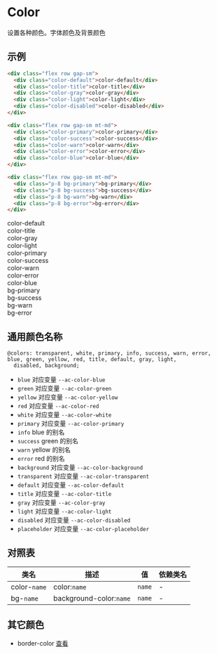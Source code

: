 <script>
  import '@/lib'
</script>

# Color

设置各种颜色。字体颜色及背景颜色

## 示例

```html
<div class="flex row gap-sm">
  <div class="color-default">color-default</div>
  <div class="color-title">color-title</div>
  <div class="color-gray">color-gray</div>
  <div class="color-light">color-light</div>
  <div class="color-disabled">color-disabled</div>
</div>

<div class="flex row gap-sm mt-md">
  <div class="color-primary">color-primary</div>
  <div class="color-success">color-success</div>
  <div class="color-warn">color-warn</div>
  <div class="color-error">color-error</div>
  <div class="color-blue">color-blue</div>
</div>

<div class="flex row gap-sm mt-md">
  <div class="p-8 bg-primary">bg-primary</div>
  <div class="p-8 bg-success">bg-success</div>
  <div class="p-8 bg-warn">bg-warn</div>
  <div class="p-8 bg-error">bg-error</div>
</div>
```

<div class="flex row gap-sm">
  <div class="color-default">color-default</div>
  <div class="color-title">color-title</div>
  <div class="color-gray">color-gray</div>
  <div class="color-light">color-light</div>
</div>

<div class="flex row gap-sm mt-md">
  <div class="color-primary">color-primary</div>
  <div class="color-success">color-success</div>
  <div class="color-warn">color-warn</div>
  <div class="color-error">color-error</div>
  <div class="color-blue">color-blue</div>
</div>

<div class="flex row gap-sm mt-md">
  <div class="p-8 bg-primary">bg-primary</div>
  <div class="p-8 bg-success">bg-success</div>
  <div class="p-8 bg-warn">bg-warn</div>
  <div class="p-8 bg-error">bg-error</div>
</div>

## 通用颜色名称

```less
@colors: transparent, white, primary, info, success, warn, error, blue, green, yellow, red, title, default, gray, light,
  disabled, background;
```

- `blue` 对应变量 `--ac-color-blue`
- `green` 对应变量 `--ac-color-green`
- `yellow` 对应变量 `--ac-color-yellow`
- `red` 对应变量 `--ac-color-red`
- `white` 对应变量 `--ac-color-white`
- `primary` 对应变量 `--ac-color-primary`
- `info` blue 的别名
- `success` green 的别名
- `warn` yellow 的别名
- `error` red 的别名
- `background` 对应变量 `--ac-color-background`
- `transparent` 对应变量 `--ac-color-transparent`
- `default` 对应变量 `--ac-color-default`
- `title` 对应变量 `--ac-color-title`
- `gray` 对应变量 `--ac-color-gray`
- `light` 对应变量 `--ac-color-light`
- `disabled` 对应变量 `--ac-color-disabled`
- `placeholder` 对应变量 `--ac-color-placeholder`

## 对照表

| 类名         | 描述                    | 值     | 依赖类名 |
| ------------ | ----------------------- | ------ | -------- |
| color-`name` | color:`name`            | `name` | -        |
| bg-`name`    | background-color:`name` | `name` | -        |

## 其它颜色

- border-color [查看](border.md#边框颜色)
